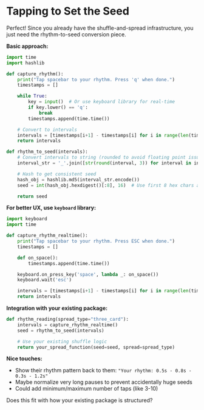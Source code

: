 # Tapping to Set the Seed

Perfect! Since you already have the shuffle-and-spread infrastructure, you just need the rhythm-to-seed conversion piece.

**Basic approach:**

```python
import time
import hashlib

def capture_rhythm():
    print("Tap spacebar to your rhythm. Press 'q' when done.")
    timestamps = []

    while True:
        key = input()  # Or use keyboard library for real-time
        if key.lower() == 'q':
            break
        timestamps.append(time.time())

    # Convert to intervals
    intervals = [timestamps[i+1] - timestamps[i] for i in range(len(timestamps)-1)]
    return intervals

def rhythm_to_seed(intervals):
    # Convert intervals to string (rounded to avoid floating point issues)
    interval_str = '_'.join([str(round(interval, 3)) for interval in intervals])

    # Hash to get consistent seed
    hash_obj = hashlib.md5(interval_str.encode())
    seed = int(hash_obj.hexdigest()[:8], 16)  # Use first 8 hex chars as seed

    return seed
```

**For better UX, use `keyboard` library:**

```python
import keyboard
import time

def capture_rhythm_realtime():
    print("Tap spacebar to your rhythm. Press ESC when done.")
    timestamps = []

    def on_space():
        timestamps.append(time.time())

    keyboard.on_press_key('space', lambda _: on_space())
    keyboard.wait('esc')

    intervals = [timestamps[i+1] - timestamps[i] for i in range(len(timestamps)-1)]
    return intervals
```

**Integration with your existing package:**

```python
def rhythm_reading(spread_type="three_card"):
    intervals = capture_rhythm_realtime()
    seed = rhythm_to_seed(intervals)

    # Use your existing shuffle logic
    return your_spread_function(seed=seed, spread=spread_type)
```

**Nice touches:**

- Show their rhythm pattern back to them: `"Your rhythm: 0.5s - 0.8s - 0.3s - 1.2s"`
- Maybe normalize very long pauses to prevent accidentally huge seeds
- Could add minimum/maximum number of taps (like 3-10)

Does this fit with how your existing package is structured?

